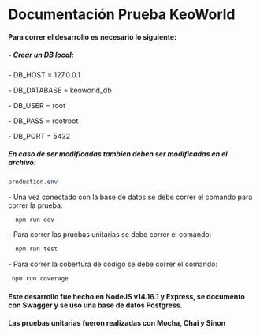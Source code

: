 <h1> Documentación Prueba KeoWorld </h1>

<h4>Para correr el desarrollo es necesario lo siguiente: <h4>
  <h5>- Crear un DB local:</h5>
     <p>- DB_HOST = 127.0.0.1 </p>
     <p>- DB_DATABASE = keoworld_db </p>
     <p>- DB_USER = root </p>
     <p>- DB_PASS = rootroot </p>
     <p>- DB_PORT = 5432 </p>
     
  <h5>En caso de ser modificadas tambien deben ser modificadas en el archivo: </h5>
  
```css
production.env
```
  
   <p>- Una vez conectado con la base de datos se debe correr el comando para correr la prueba: </p>

```css
  npm run dev
```
   <p>- Para correr las pruebas unitarias se debe correr el comando:</p>

```css
  npm run test
```
  
   <p>- Para correr la cobertura de codigo se debe correr el comando: </p>

 ```css
  npm run coverage
```
  
  <h4>Este desarrollo fue hecho en NodeJS v14.16.1 y Express, se documento con Swagger y se uso una base de datos Postgress.</h4>
  <h4>Las pruebas unitarias fueron realizadas con Mocha, Chai y Sinon</h4>

